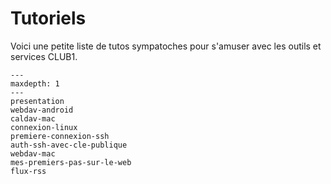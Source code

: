 Tutoriels
=========

Voici une petite liste de tutos sympatoches pour s'amuser avec les outils et services CLUB1.


```{toctree}
---
maxdepth: 1
---
presentation
webdav-android
caldav-mac
connexion-linux
premiere-connexion-ssh
auth-ssh-avec-cle-publique
webdav-mac
mes-premiers-pas-sur-le-web
flux-rss
```
